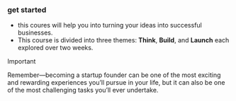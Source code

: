 ### get started
- this coures will help you into turning your ideas into successful businesses.
- This course is divided into three themes: **Think**, **Build**, and **Launch** each explored over two weeks.

> [!IMPORTANT]
> Remember—becoming a startup founder can be one of the most exciting and rewarding experiences you’ll pursue in your life, but it can also be one of the most challenging tasks you’ll ever undertake. 
